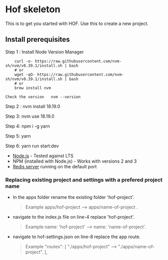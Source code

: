 # Hof skeleton
This is to get you started with HOF. Use this to create a new project.

## Install prerequisites

Step 1 : Install Node Version Manager

        curl -o- https://raw.githubusercontent.com/nvm-sh/nvm/v0.39.1/install.sh | bash
        # or
        wget -qO- https://raw.githubusercontent.com/nvm-sh/nvm/v0.39.1/install.sh | bash
        # or
        brew install nvm

    Check the version   nvm --version

Step 2 : nvm install 18.19.0

Step 3: nvm use 18.19.0

Step 4: npm i -g yarn

Step 5: yarn

Step 6: yarn run start:dev

- [Node.js](https://nodejs.org/en/) - Tested against LTS
- NPM (installed with Node.js) - Works with versions 2 and 3
- [Redis server](http://redis.io/download) running on the default port


### Replacing existing project and settings with a prefered project name

- In the apps folder rename the existing folder 'hof-project'.
    
    > Example   apps/hof-project -->  apps/name-of-project .

- navigate to the index.js file on line-4 replace 'hof-project'.
    
    > Example  name: 'hof-project' -->   name: 'name-of-project'.

- navigate to hof-settings.json on line-8 replace the app route.
    
    > Example  "routes": [
                    "./apps/hof-project"    -->  "./apps/name-of-project".
                ],
